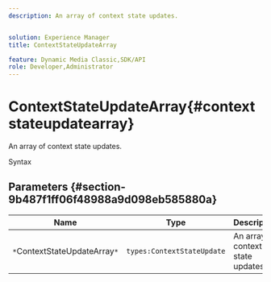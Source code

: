```yaml
---
description: An array of context state updates.


solution: Experience Manager
title: ContextStateUpdateArray

feature: Dynamic Media Classic,SDK/API
role: Developer,Administrator
---
```


# ContextStateUpdateArray{#contextstateupdatearray}

An array of context state updates.

 Syntax 

## Parameters {#section-9b487f1ff06f48988a9d098eb585880a}

|  Name  | Type  | Description  |
|---|---|---|
|  `*`ContextStateUpdateArray`*`  | `types:ContextStateUpdate`  | An array of context state updates.  |

